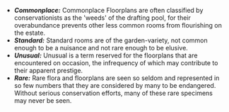 - __*Commonplace:*__ Commonplace Floorplans are often classified by conservationists as the 'weeds' of the drafting pool, for their overabundance prevents other less common rooms from flourishing on the estate.
- __*Standard:*__ Standard rooms are of the garden-variety, not common enough to be a nuisance and not rare enough to be elusive.
- __*Unusual:*__ Unusual is a term reserved for the floorplans that are encountered on occasion, the infrequency of which may contribute to their apparent prestige.
- __*Rare:*__ Rare flora and floorplans are seen so seldom and represented in so few numbers that they are considered by many to be endangered. Without serious conservation efforts, many of these rare specimens may never be seen.